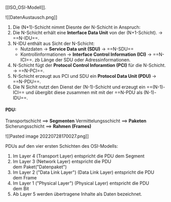 [[ISO_OSI-Modell]].

![[DatenAustausch.png]]

1. Die (N+1)-Schicht nimmt Diesnte der N-Schicht in Anspruch: 
2. Die N-Schicht erhält eine **Interface Data Unit** von der (N+1-Schicht). -> ==N-IDU==.
3. N-IDU enthält aus Sicht der N-Schicht:
	- Nutzdaten -> **Service Data unit (SDU)** -> ==N-SDU==
	- Kontrollinformationen -> **Interface Control Information (ICI)** -> ==N-ICI==.
	zb Länge der SDU oder Adressinformationen.
4. N-Schicht fügt der **Protocol Control Inforamtion (PCI)** für die N-Schicht. -> ==N-PCI==.
5. N-Schicht erzeugt aus PCI und SDU ein **Protocol Data Unit (PDU)** -> ==N-PDU==.
6. Die N Sichit nutzt den Dienst der (N-1)-Schicht und erzeugt ein ==(N-1)-ICI== und übergibt diese zusammen mit mit der ==N-PDU als (N-1)-IDU==.

#### PDU:
Transportschicht ==> **Segmenten**
Vermittelungsschicht ==> **Paketen**
Sicherungsschicht  ==> **Rahmen (Frames)** 


![[Pasted image 20220728170027.png]]

PDUs auf den vier ersten Schichten des OSI-Modells:

1.  Im Layer 4 (Transport Layer) entspricht die PDU dem Segment
2.  Im Layer 3 (Network Layer) entspricht die PDU dem Paket("Datenpaket")
3.  Im Layer 2 ("Data Link Layer") (Data Link Layer) entspricht die PDU dem Frame
4.  Im Layer 1 ("Physical Layer") (Physical Layer) entspricht die PDU dem Bit
5. Ab Layer 5 werden übertragene Inhalte als Daten bezeichnet.
